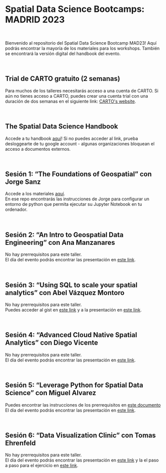 <h1>Spatial Data Science Bootcamps: MADRID 2023</h1>
<br>
<p>
Bienvenido al repositorio del Spatial Data Science Bootcamp MAD23! Aquí podrás encontrar la mayoría de los materiales para los workshops. También se encontrará la versión digital del handbook del evento.
 
</p>
<br>
<h2>Trial de CARTO gratuito (2 semanas)</h2>
<p>
Para muchos de los talleres necesitarás acceso a una cuenta de CARTO. Si aún no tienes acceso a CARTO, puedes crear una cuenta trial con una duración de dos semanas en el siguiente link: <a href="https://carto.com/signin/" target="_blank" rel="noopener noreferrer">CARTO's website</a>.
</p>
<br>
<h2>The Spatial Data Science Handbook</h2>
<p>
 Accede a tu handbook <a href="https://docs.google.com/presentation/d/1frXdUDUvSC5A9Zz-m0V3qvMrsGFp1OxoSyWZTR2tJec/edit?usp=sharing" target="_blank" rel="noopener noreferrer">aquí</a>! Si no puedes acceder al link, prueba desloggearte de tu google account - algunas organizaciones bloquean el acceso a documentos externos.
 
</p>
<br>
<h2>Sesión 1: “The Foundations of Geospatial” con Jorge Sanz</h2>
<p>
 Accede a los materiales <a href="https://github.com/jsanz/sdsc/tree/madrid" target="_blank" rel="noopener noreferrer">aquí</a>. <br>
 En ese repo encontrarás las instrucciones de Jorge para configurar un entorno de python que permita ejecutar su Jupyter Notebook en tu ordenador.
 
</p>
<br>
<h2>Sesión 2: “An Intro to Geospatial Data Engineering” con Ana Manzanares</h2>

<p>
No hay prerrequisitos para este taller. <br>
El día del evento podrás encontrar las presentación en <a href="https://docs.google.com/presentation/d/1tW8R6d1tNt0Hc6tt7z_jSC0Ui1fYitsWYmjR4BLA3AE/edit#slide=id.g1349edbd6f7_0_258" target="_blank" rel="noopener noreferrer">este link</a>.
</p>
<br>
<h2>Sesión 3: “Using SQL to scale your spatial analytics” con Abel Vázquez Montoro</h2>

<p>
No hay prerrequisitos para este taller. <br>
Puedes acceder al gist en <a href="https://bit.ly/SDSC23sql" target="_blank" rel="noopener noreferrer">este link</a> y a la presentación en <a href="https://drive.google.com/file/d/1ebGRKc19sl6ZwT6F2fBdEp7uU8BT2dyx/view?usp=share_link" target="_blank" rel="noopener noreferrer">este link</a>.
</p>
<br>

<h2>Sesión 4: “Advanced Cloud Native Spatial Analytics” con Diego Vicente</h2>

<p>
No hay prerrequisitos para este taller. <br>
El día del evento podrás encontrar las presentación en <a href="">este link</a>.
</p>
<br>
<h2>Sesión 5: “Leverage Python for Spatial Data Science” con Miguel Alvarez</h2>
<p>

Puedes encontrar las instrucciones de los prerrequisitos en [este documento](https://docs.google.com/document/d/1EwJHbla-tbT4LEbrZYRUfmm2JgEqcYYVD2hWmj-AA18/edit?usp=sharing)
El día del evento podrás encontrar las presentación en <a href="">este link</a>.

</p>
<br>

<h2>Sesión 6: “Data Visualization Clinic” con Tomas Ehrenfeld</h2>
 
<p>
No hay prerrequisitos para este taller. <br>
El día del evento podrás encontrar las presentación en  <a href="https://docs.google.com/presentation/d/1TJ75638BZZSiN04MVnybDdKWIdef8lxL8Czs53YgOa0/edit?usp=sharing">este link</a> y la el paso a paso para el ejercicio en <a href="https://docs.google.com/document/d/1QPU2kPjABnNFgMMBEhGZX6FYmt2fC9KZMxv5SWduivI/edit#heading=h.at3zdv4z47n7">este link</a>.
</p>
<br>
